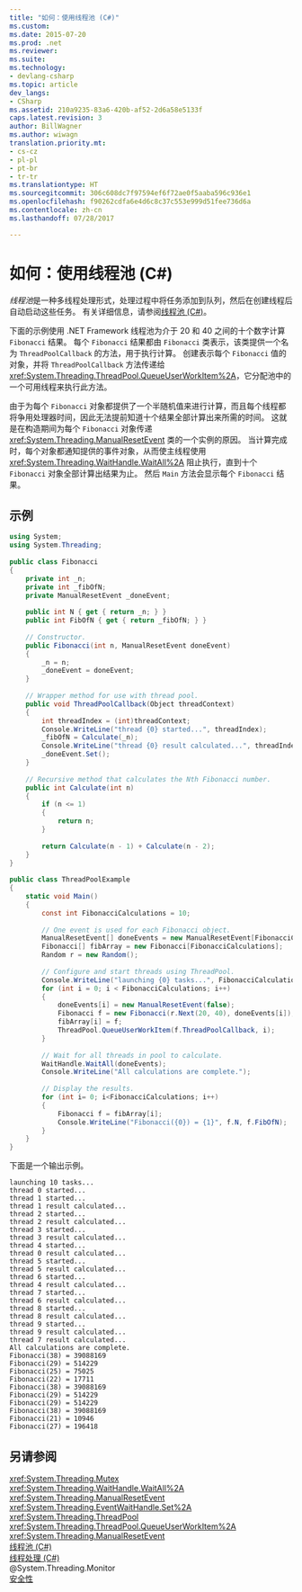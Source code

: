 ```yaml
---
title: "如何：使用线程池 (C#)"
ms.custom: 
ms.date: 2015-07-20
ms.prod: .net
ms.reviewer: 
ms.suite: 
ms.technology:
- devlang-csharp
ms.topic: article
dev_langs:
- CSharp
ms.assetid: 210a9235-83a6-420b-af52-2d6a58e5133f
caps.latest.revision: 3
author: BillWagner
ms.author: wiwagn
translation.priority.mt:
- cs-cz
- pl-pl
- pt-br
- tr-tr
ms.translationtype: HT
ms.sourcegitcommit: 306c608dc7f97594ef6f72ae0f5aaba596c936e1
ms.openlocfilehash: f90262cdfa6e4d6c8c37c553e999d51fee736d6a
ms.contentlocale: zh-cn
ms.lasthandoff: 07/28/2017

---
```

# <a name="how-to-use-a-thread-pool-c"></a>如何：使用线程池 (C#)
*线程池*是一种多线程处理形式，处理过程中将任务添加到队列，然后在创建线程后自动启动这些任务。 有关详细信息，请参阅[线程池 (C#)](../../../../csharp/programming-guide/concepts/threading/thread-pooling.md)。  
  
 下面的示例使用 .NET Framework 线程池为介于 20 和 40 之间的十个数字计算 `Fibonacci` 结果。 每个 `Fibonacci` 结果都由 `Fibonacci` 类表示，该类提供一个名为 `ThreadPoolCallback` 的方法，用于执行计算。 创建表示每个 `Fibonacci` 值的对象，并将 `ThreadPoolCallback` 方法传递给 <xref:System.Threading.ThreadPool.QueueUserWorkItem%2A>，它分配池中的一个可用线程来执行此方法。  
  
 由于为每个 `Fibonacci` 对象都提供了一个半随机值来进行计算，而且每个线程都将争用处理器时间，因此无法提前知道十个结果全部计算出来所需的时间。 这就是在构造期间为每个 `Fibonacci` 对象传递 <xref:System.Threading.ManualResetEvent> 类的一个实例的原因。 当计算完成时，每个对象都通知提供的事件对象，从而使主线程使用 <xref:System.Threading.WaitHandle.WaitAll%2A> 阻止执行，直到十个 `Fibonacci` 对象全部计算出结果为止。 然后 `Main` 方法会显示每个 `Fibonacci` 结果。  
  
## <a name="example"></a>示例  
  
```csharp  
using System;  
using System.Threading;  
  
public class Fibonacci  
{  
    private int _n;  
    private int _fibOfN;  
    private ManualResetEvent _doneEvent;  
  
    public int N { get { return _n; } }  
    public int FibOfN { get { return _fibOfN; } }  
  
    // Constructor.  
    public Fibonacci(int n, ManualResetEvent doneEvent)  
    {  
        _n = n;  
        _doneEvent = doneEvent;  
    }  
  
    // Wrapper method for use with thread pool.  
    public void ThreadPoolCallback(Object threadContext)  
    {  
        int threadIndex = (int)threadContext;  
        Console.WriteLine("thread {0} started...", threadIndex);  
        _fibOfN = Calculate(_n);  
        Console.WriteLine("thread {0} result calculated...", threadIndex);  
        _doneEvent.Set();  
    }  
  
    // Recursive method that calculates the Nth Fibonacci number.  
    public int Calculate(int n)  
    {  
        if (n <= 1)  
        {  
            return n;  
        }  
  
        return Calculate(n - 1) + Calculate(n - 2);  
    }  
}  
  
public class ThreadPoolExample  
{  
    static void Main()  
    {  
        const int FibonacciCalculations = 10;  
  
        // One event is used for each Fibonacci object.  
        ManualResetEvent[] doneEvents = new ManualResetEvent[FibonacciCalculations];  
        Fibonacci[] fibArray = new Fibonacci[FibonacciCalculations];  
        Random r = new Random();  
  
        // Configure and start threads using ThreadPool.  
        Console.WriteLine("launching {0} tasks...", FibonacciCalculations);  
        for (int i = 0; i < FibonacciCalculations; i++)  
        {  
            doneEvents[i] = new ManualResetEvent(false);  
            Fibonacci f = new Fibonacci(r.Next(20, 40), doneEvents[i]);  
            fibArray[i] = f;  
            ThreadPool.QueueUserWorkItem(f.ThreadPoolCallback, i);  
        }  
  
        // Wait for all threads in pool to calculate.  
        WaitHandle.WaitAll(doneEvents);  
        Console.WriteLine("All calculations are complete.");  
  
        // Display the results.  
        for (int i= 0; i<FibonacciCalculations; i++)  
        {  
            Fibonacci f = fibArray[i];  
            Console.WriteLine("Fibonacci({0}) = {1}", f.N, f.FibOfN);  
        }  
    }  
}  
```  
  
 下面是一个输出示例。  
  
```  
launching 10 tasks...  
thread 0 started...  
thread 1 started...  
thread 1 result calculated...  
thread 2 started...  
thread 2 result calculated...  
thread 3 started...  
thread 3 result calculated...  
thread 4 started...  
thread 0 result calculated...  
thread 5 started...  
thread 5 result calculated...  
thread 6 started...  
thread 4 result calculated...  
thread 7 started...  
thread 6 result calculated...  
thread 8 started...  
thread 8 result calculated...  
thread 9 started...  
thread 9 result calculated...  
thread 7 result calculated...  
All calculations are complete.  
Fibonacci(38) = 39088169  
Fibonacci(29) = 514229  
Fibonacci(25) = 75025  
Fibonacci(22) = 17711  
Fibonacci(38) = 39088169  
Fibonacci(29) = 514229  
Fibonacci(29) = 514229  
Fibonacci(38) = 39088169  
Fibonacci(21) = 10946  
Fibonacci(27) = 196418  
```  
  
## <a name="see-also"></a>另请参阅  
 <xref:System.Threading.Mutex>   
 <xref:System.Threading.WaitHandle.WaitAll%2A>   
 <xref:System.Threading.ManualResetEvent>   
 <xref:System.Threading.EventWaitHandle.Set%2A>   
 <xref:System.Threading.ThreadPool>   
 <xref:System.Threading.ThreadPool.QueueUserWorkItem%2A>   
 <xref:System.Threading.ManualResetEvent>   
 [线程池 (C#)](../../../../csharp/programming-guide/concepts/threading/thread-pooling.md)   
 [线程处理 (C#)](../../../../csharp/programming-guide/concepts/threading/index.md)   
 @System.Threading.Monitor   
 [安全性](../../../../standard/security/index.md)

